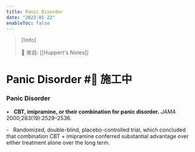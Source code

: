 ```yaml
---
title: Panic Disorder
date: "2023-01-22"
enableToc: false
---
```


> [!info]
>
> 🌱 來自: [[Huppert's Notes]]

# Panic Disorder #🚧 施工中

### Panic Disorder

•   **CBT, imipramine, or their combination for panic disorder.** *JAMA* 2000;283(19):2529–2536.

-   Randomized, double-blind, placebo-controlled trial, which concluded that combination CBT \+ imipramine conferred substantial advantage over either treatment alone over the long term.

